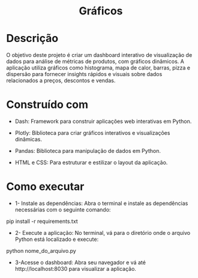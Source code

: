 <h1 align="center">  Gráficos

# Descrição

O objetivo deste projeto é criar um dashboard interativo de visualização de dados para análise de métricas de produtos, com gráficos dinâmicos. A aplicação utiliza gráficos como histograma, mapa de calor, barras, pizza e dispersão para fornecer insights rápidos e visuais sobre dados relacionados a preços, descontos e vendas.

# Construído com

* Dash: Framework para construir aplicações web interativas em Python.

* Plotly: Biblioteca para criar gráficos interativos e visualizações dinâmicas.
  
* Pandas: Biblioteca para manipulação de dados em Python.

* HTML e CSS: Para estruturar e estilizar o layout da aplicação.

# Como executar

* 1- Instale as dependências: Abra o terminal e instale as dependências necessárias com o seguinte comando:

pip install -r requirements.txt

* 2- Execute a aplicação: No terminal, vá para o diretório onde o arquivo Python está localizado e execute:

python nome_do_arquivo.py

* 3-Acesse o dashboard: Abra seu navegador e vá até http://localhost:8030 para visualizar a aplicação.

